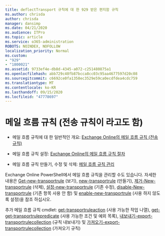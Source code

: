 ```yaml
---
title: deflectTransport 규칙에 대 한 929 받은 편지함 규칙
ms.author: chrisda
author: chrisda
manager: dansimp
ms.date: 04/21/2020
ms.audience: ITPro
ms.topic: article
ms.service: o365-administration
ROBOTS: NOINDEX, NOFOLLOW
localization_priority: Normal
ms.custom:
- "929"
- "1800021"
ms.assetid: 9733ef4e-db8d-4345-a072-c251480875a1
ms.openlocfilehash: abb729c40fb87bcca8cc03c95aa4677597d20c08
ms.sourcegitcommit: c6692ce0fa1358ec3529e59ca0ecdfdea4cdc759
ms.translationtype: MT
ms.contentlocale: ko-KR
ms.lasthandoff: 09/15/2020
ms.locfileid: "47778697"
---
```

# <a name="mail-flow-rules-also-known-as-transport-rules"></a>메일 흐름 규칙 (전송 규칙이 라고도 함)

- 메일 흐름 규칙에 대 한 일반적인 개요: [Exchange Online의 메일 흐름 규칙 (전송 규칙)](https://technet.microsoft.com/library/jj919238.aspx)

- 메일 흐름 규칙 설정: [Exchange Online의 메일 흐름 규칙 절차](https://technet.microsoft.com/library/dn600436.aspx)

- 메일 흐름 규칙 만들기, 수정 및 삭제: [메일 흐름 규칙 관리](https://technet.microsoft.com/library/jj657505.aspx)

Exchange Online PowerShell에서 메일 흐름 규칙을 관리할 수도 있습니다. 자세한 내용은 [Get-new-transportrule](https://docs.microsoft.com/powershell/module/exchange/policy-and-compliance/get-transportrule) (보기), [new-transportrule](https://docs.microsoft.com/powershell/module/exchange/policy-and-compliance/new-transportrule) (만들기), [제거-New-transportrule](https://docs.microsoft.com/powershell/module/exchange/policy-and-compliance/remove-transportrule) (삭제), [설정-new-transportrule](https://docs.microsoft.com/powershell/module/exchange/policy-and-compliance/set-transportrule) (기존 수정), [disable-New-transportrule](https://docs.microsoft.com/powershell/module/exchange/policy-and-compliance/disable-transportrule) (기존 항목 사용 안 함) 및 [enable-new-transportrule](https://docs.microsoft.com/powershell/module/exchange/policy-and-compliance/enable-transportrule) (사용 하지 않도록 설정)을 참조 하십시오.

추가 메일 흐름 규칙 cmdlet: [get-transportruleaction](https://docs.microsoft.com/powershell/module/exchange/policy-and-compliance/get-transportruleaction) (사용 가능한 작업 나열), [get-get-transportrulepredicate](https://docs.microsoft.com/powershell/module/exchange/policy-and-compliance/get-transportrulepredicate) (사용 가능한 조건 및 예외 목록), [내보내기-export-transportrulecollection](https://docs.microsoft.com/powershell/module/exchange/policy-and-compliance/export-transportrulecollection) (규칙 내보내기) 및 [가져오기-export-transportrulecollection](https://docs.microsoft.com/powershell/module/exchange/policy-and-compliance/import-transportrulecollection) (가져오기 규칙)

